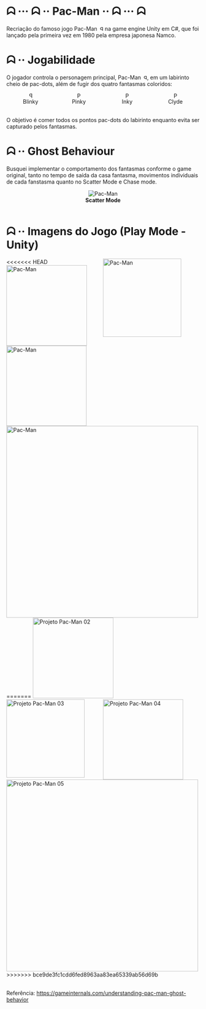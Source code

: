 # ᗣ ··· ᗣ ·· Pac-Man ·· ᗣ ··· ᗣ

Recriação do famoso jogo Pac-Man <img src="ImagensProjetoFinalizado\Pac-Man.png" alt="Pac-Man" width="12" height="12" style="transform: scaleX(-1);"> na game engine Unity em C#, que foi lançado pela primeira vez em 1980 pela empresa japonesa Namco.

# ᗣ ·· Jogabilidade
O jogador controla o personagem principal, Pac-Man <img src="ImagensProjetoFinalizado\Pac-Man.png" alt="Pac-Man" width="12" height="12" style="transform: scaleX(-1);">, em um labirinto cheio de pac-dots, além de fugir dos quatro fantasmas coloridos: 

<div style="display: flex; flex-wrap: wrap;">
    <div style="flex: 25%;" align="center">
        <img src="ImagensProjetoFinalizado\Blinky.png" alt="Pac-Man" width="15" height="15" style="transform: scaleX(-1);">
    </div>
    <div style="flex: 25%;" align="center">
        <img src="ImagensProjetoFinalizado\Inky.png" alt="Pac-Man" width="15" height="15">
    </div>
    <div style="flex: 25%;" align="center">
        <img src="ImagensProjetoFinalizado\Clyde.png" alt="Pac-Man" width="15" height="15">
    </div>
    <div style="flex: 25%;" align="center">
        <img src="ImagensProjetoFinalizado\Pinky.png" alt="Pac-Man" width="15" height="15">
    </div>
</div>

<div style="display: flex; flex-wrap: wrap;">
    <div style="flex: 25%;" align="center">
        Blinky
    </div>
    <div style="flex: 25%;" align="center">
       Pinky
    </div>
    <div style="flex: 25%;" align="center">
       Inky
    </div>
    <div style="flex: 25%;" align="center">
        Clyde
    </div>
</div>

<br/>

O objetivo é comer todos os pontos pac-dots do labirinto enquanto evita ser capturado pelos fantasmas.

# ᗣ ·· Ghost Behaviour
Busquei implementar o comportamento dos fantasmas conforme o game original, tanto no tempo de saída da casa fantasma, movimentos individuais de cada fanstasma quanto no Scatter Mode e Chase mode.
<div style="display: flex; flex-wrap: wrap;">
    <div style="flex: 100%;" align="center">
        <img src="ImagensProjetoFinalizado\ScatterMode.png" alt="Pac-Man">
    </div>
</div>
<div style="display: flex; flex-wrap: wrap;">
    <div style="flex: 100%;" align="center">
        <strong>Scatter Mode</strong>
    </div>
</div>

<br/>

# ᗣ ·· Imagens do Jogo (Play Mode - Unity)
<div style="display: flex; flex-wrap: wrap;">
    <div style="flex: 50%;">
<<<<<<< HEAD
        <img src="ImagensProjetoFinalizado\Unity_Pacman02.png" alt="Pac-Man" width="210">
    </div>
    <div style="flex: 50%;">
        <img src="ImagensProjetoFinalizado\Unity_Pacman03.png" alt="Pac-Man" width="204">
    </div>
    <div style="flex: 50%;">
        <img src="ImagensProjetoFinalizado\Unity_Pacman04.png" alt="Pac-Man" width="209">
    </div>
    <div style="flex: 50%;">
        <img src="ImagensProjetoFinalizado\Unity_Pacman05.png" alt="Pac-Man" width="500">
=======
        <img src="Imagens Projeto Finalizado\Unity_Pacman02.png" alt="Projeto Pac-Man 02" width="210">
    </div>
    <div style="flex: 50%;">
        <img src="Imagens Projeto Finalizado\Unity_Pacman03.png" alt="Projeto Pac-Man 03" width="204">
    </div>
    <div style="flex: 50%;">
        <img src="Imagens Projeto Finalizado\Unity_Pacman04.png" alt="Projeto Pac-Man 04" width="209">
    </div>
    <div style="flex: 50%;">
        <img src="Imagens Projeto Finalizado\Unity_Pacman05.png" alt="Projeto Pac-Man 05" width="500">
>>>>>>> bce9de3fc1cdd6fed8963aa83ea65339ab56d69b
    </div>
</div>

<br/>

Referência: https://gameinternals.com/understanding-pac-man-ghost-behavior

